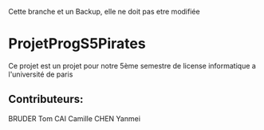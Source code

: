 Cette branche et un Backup, elle ne doit pas etre modifiée
# ProjetProgS5Pirates
Ce projet est un projet pour notre 5ème semestre de license informatique a l'université de paris



## Contributeurs:
BRUDER Tom
CAI Camille
CHEN Yanmei
